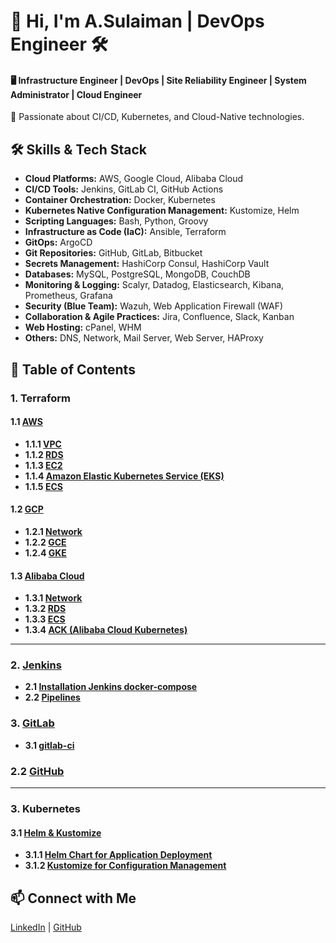 # 🚀 Hi, I'm A.Sulaiman | DevOps Engineer 🛠️

#### **🖥️ Infrastructure Engineer | DevOps | Site Reliability Engineer | System Administrator | Cloud Engineer**  

🔹 Passionate about CI/CD, Kubernetes, and Cloud-Native technologies.

## 🛠️ Skills & Tech Stack
- **Cloud Platforms:** AWS, Google Cloud, Alibaba Cloud  
- **CI/CD Tools:** Jenkins, GitLab CI, GitHub Actions  
- **Container Orchestration:** Docker, Kubernetes  
- **Kubernetes Native Configuration Management:** Kustomize, Helm  
- **Scripting Languages:** Bash, Python, Groovy  
- **Infrastructure as Code (IaC):** Ansible, Terraform  
- **GitOps:** ArgoCD  
- **Git Repositories:** GitHub, GitLab, Bitbucket  
- **Secrets Management:** HashiCorp Consul, HashiCorp Vault  
- **Databases:** MySQL, PostgreSQL, MongoDB, CouchDB  
- **Monitoring & Logging:** Scalyr, Datadog, Elasticsearch, Kibana, Prometheus, Grafana  
- **Security (Blue Team):** Wazuh, Web Application Firewall (WAF)  
- **Collaboration & Agile Practices:** Jira, Confluence, Slack, Kanban  
- **Web Hosting:** cPanel, WHM  
- **Others:** DNS, Network, Mail Server, Web Server, HAProxy  


## 📂 Table of Contents

### **1. Terraform**  
#### **1.1 [AWS](https://github.com/kayyazka/idsys/tree/main/Terraform/AWS)**  
- **1.1.1 [VPC](https://github.com/kayyazka/idsys/tree/main/Terraform/AWS/vpc)**  
- **1.1.2 [RDS](https://github.com/kayyazka/idsys/tree/main/Terraform/AWS/rds/)**  
- **1.1.3 [EC2](https://github.com/kayyazka/idsys/tree/main/Terraform/AWS/ec2)**  
- **1.1.4 [Amazon Elastic Kubernetes Service (EKS)](https://github.com/kayyazka/idsys/tree/main/Terraform/AWS/EKS)** 
- **1.1.5 [ECS](https://github.com/kayyazka/idsys/tree/main/Terraform/AWS/ECS)**

#### **1.2 [GCP](https://github.com/kayyazka/gcp-terraform)**  
- **1.2.1 [Network](https://github.com/kayyazka/idsys/tree/main/Terraform/GoogleCloud/network)**  
- **1.2.2 [GCE](https://github.com/kayyazka/idsys/tree/main/Terraform/GoogleCloud/gce)**  
- **1.2.4 [GKE](https://github.com/kayyazka/idsys/tree/main/Terraform/GoogleCloud/gke)**  

#### **1.3 [Alibaba Cloud](https://github.com/kayyazka/alibaba-terraform)**  
- **1.3.1 [Network](https://github.com/kayyazka/idsys/tree/main/Terraform/AlibabaCloud/network)**  
- **1.3.2 [RDS](https://github.com/kayyazka/idsys/tree/main/Terraform/AlibabaCloud/rds)**  
- **1.3.3 [ECS](https://github.com/kayyazka/idsys/tree/main/Terraform/AlibabaCloud/ecs)**  
- **1.3.4 [ACK (Alibaba Cloud Kubernetes)](https://github.com/kayyazka/idsys/tree/main/Terraform/AlibabaCloud/ack-kubernetes)**  

---

### **2. [Jenkins](https://github.com/kayyazka/idsys/tree/main/Jenkins)**  
- **2.1 [Installation Jenkins docker-compose](https://github.com/kayyazka/idsys/tree/main/Jenkins/jenkins-docker-compose)**  
- **2.2 [Pipelines](https://github.com/kayyazka/idsys/tree/main/Jenkins/Pipelines)**  

### **3. [GitLab](https://github.com/kayyazka/idsys/tree/main/GitLab)**  
- **3.1 [gitlab-ci](https://github.com/kayyazka/idsys/tree/main/GitLab)**  

### **2.2 [GitHub](https://github.com/kayyazka/github-actions)**  
 

---

### **3. Kubernetes**  
#### **3.1 [Helm & Kustomize](https://github.com/kayyazka/helm-kustomize)**  
- **3.1.1 [Helm Chart for Application Deployment](https://github.com/kayyazka/helm-charts)**  
- **3.1.2 [Kustomize for Configuration Management](https://github.com/kayyazka/kustomize-config)**  

## 📫 Connect with Me
[LinkedIn](https://www.linkedin.com/in/agussulaiman/)  | [GitHub](https://github.com/kayyazka/idsys.git)

